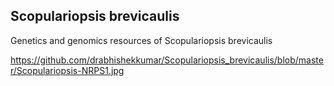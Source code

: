 **Scopulariopsis brevicaulis**
-----------------
Genetics and genomics resources of Scopulariopsis brevicaulis



https://github.com/drabhishekkumar/Scopulariopsis_brevicaulis/blob/master/Scopulariopsis-NRPS1.jpg
